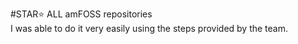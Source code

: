 #STAR⭐ ALL amFOSS repositories\
I was able to do it very easily using the steps provided by the team.
